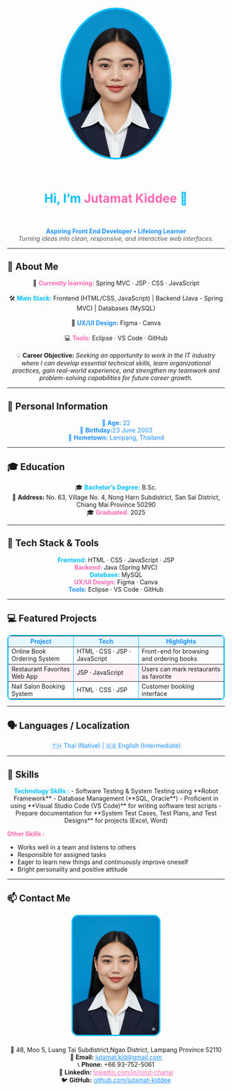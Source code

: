 <!-- Banner / Cover -->
<p align="center">
  <img src="image/imgaeNueng.jpg" width="250" 
       style="border-radius: 50%; border: 4px solid #00BFFF;" 
       alt="Profile"/>
</p><br/>

<h1 align="center" style="color:#00BFFF;">Hi, I’m <span style="color:#FF69B4;">Jutamat Kiddee</span> 👋</h1><br/>
<p align="center">
  <strong style="color:#1E90FF;">Aspiring Front End Developer • Lifelong Learner</strong><br/>
  <em style="color:#555;">Turning ideas into clean, responsive, and interactive web interfaces.</em>
</p>

---

## 🚀 About Me
<p align="center">
  🌱 <strong style="color:#FF69B4;">Currently learning:</strong> Spring MVC · JSP · CSS · JavaScript<br/><br/>
  🛠 <strong style="color:#00BFFF;">Main Stack:</strong> Frontend (HTML/CSS, JavaScript) | Backend (Java - Spring MVC) | Databases (MySQL)<br/><br/>
  🎨 <strong style="color:#1E90FF;">UX/UI Design:</strong> Figma · Canva<br/><br/>
  💻 <strong style="color:#FF69B4;">Tools:</strong> Eclipse · VS Code · GitHub<br/><br/>
  💡 <strong>Career Objective:</strong> 
  <em>Seeking an opportunity to work in the IT industry where I can develop essential technical skills, learn organizational practices, gain real-world experience, and strengthen my teamwork and problem-solving capabilities for future career growth.</em>
</p>

---

## 📝 Personal Information
<p align="center" style="color:#1E90FF;">
🎂 <strong>Age:</strong> 22<br/>
🎉 <strong>Birthday:</strong>23 June 2003<br/>
🏡 <strong>Hometown:</strong> Lampang, Thailand
</p>

---

## 🎓 Education
<p align="center">
🎓 <strong style="color:#00BFFF;">Bachelor’s Degree:</strong> B.Sc.<br/>
🏫 <strong>Address:</strong> No. 63, Village No. 4, Nong Harn Subdistrict, San Sai District, Chiang Mai Province 50290<br/>
🎓 <strong style="color:#FF69B4;">Graduated:</strong> 2025
</p>

---

## 🧰 Tech Stack & Tools
<p align="center">
<strong style="color:#00BFFF;">Frontend:</strong> HTML · CSS · JavaScript · JSP<br/>
<strong style="color:#FF69B4;">Backend:</strong> Java (Spring MVC)<br/>
<strong style="color:#00BFFF;">Database:</strong> MySQL<br/>
<strong style="color:#FF69B4;">UX/UI Design:</strong> Figma · Canva<br/>
<strong style="color:#1E90FF;">Tools:</strong> Eclipse · VS Code · GitHub
</p>

---

## 💻 Featured Projects
<table align="center" border="1" cellspacing="0" cellpadding="8" style="border:2px solid #00BFFF; border-radius:10px;">
<tr style="background-color:#E6F7FF; color:#1E90FF;">
<th>Project</th><th>Tech</th><th>Highlights</th>
</tr>
<tr>
<td>Online Book Ordering System</td>
<td>HTML · CSS · JSP · JavaScript</td>
<td>Front-end for browsing and ordering books</td>
</tr>
<tr style="background-color:#FFF0F5;">
<td>Restaurant Favorites Web App</td>
<td>JSP · JavaScript</td>
<td>Users can mark restaurants as favorite</td>
</tr>
<tr>
<td>Nail Salon Booking System</td>
<td>HTML · CSS · JSP</td>
<td>Customer booking interface</td>
</tr>
</table>

---

## 🗣 Languages / Localization
<p align="center" style="color:#1E90FF;">
🇹🇭 Thai (Native) | 🇬🇧 English (Intermediate)
</p>

---

## 📝 Skills
<p align="center">
<strong style="color:#00BFFF;">Technology Skills :</strong>
- Software Testing & System Testing using **Robot Framework**  
- Database Management (**SQL, Oracle**)  
- Proficient in using **Visual Studio Code (VS Code)** for writing software test scripts  
- Prepare documentation for **System Test Cases, Test Plans, and Test Designs** for projects (Excel, Word)  

<strong style="color:#FF69B4;">Other Skills :</strong>
- Works well in a team and listens to others  
- Responsible for assigned tasks  
- Eager to learn new things and continuously improve oneself  
- Bright personality and positive attitude  

---

## 📫 Contact Me
<p align="center">
  <img src="image/imgaeNueng.jpg" width="200" alt="Contact Image" 
       style="border-radius: 15px; margin-bottom: 20px; border: 3px solid #00BFFF;"/><br/>
  🏡 48, Moo 5, Luang Tai Subdistrict,Ngao District, Lampang Province 52110<br/>
  💌 <strong>Email:</strong> <a href="mailto:jutamat.kid@gmail.com" style="color:#1E90FF;">jutamat.kid@gmail.com</a><br/>
  📞 <strong>Phone:</strong> +66 93-752-5061<br/>
  💼 <strong>LinkedIn:</strong> <a href="https://linkedin.com/in/nirut-chanai" style="color:#FF69B4;">linkedin.com/in/nirut-chanai</a><br/>
  🐦 <strong>GitHub:</strong> <a href="https://github.com/jutamat-kiddee" style="color:#1E90FF;">github.com/jutamat-kiddee</a>
</p>
